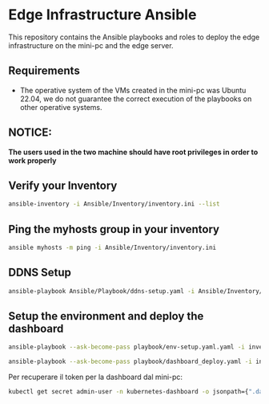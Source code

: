 # Edge Infrastructure Ansible

This repository contains the Ansible playbooks and roles to deploy the edge infrastructure on the mini-pc and the edge server.

## Requirements

- The operative system of the VMs created in the mini-pc was Ubuntu 22.04, we do not guarantee the correct execution of the playbooks on other operative systems.



## NOTICE: 
**The users used in the two machine should have root privileges in order to work properly**

## Verify your Inventory

```bash
ansible-inventory -i Ansible/Inventory/inventory.ini --list
```

## Ping the myhosts group in your inventory

```bash
ansible myhosts -m ping -i Ansible/Inventory/inventory.ini
```

## DDNS Setup

```bash
ansible-playbook Ansible/Playbook/ddns-setup.yaml -i Ansible/Inventory/inventory.ini
```

## Setup the environment and deploy the dashboard

```bash
ansible-playbook --ask-become-pass playbook/env-setup.yaml.yaml -i inventory
```

```bash
ansible-playbook --ask-become-pass playbook/dashboard_deploy.yaml -i inventory
```

Per recuperare il token per la dashboard dal mini-pc:

```bash
kubectl get secret admin-user -n kubernetes-dashboard -o jsonpath={".data.token"} | base64 -d
```
